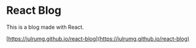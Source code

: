 # React Blog

This is a blog made with React.

[https://julrumg.github.io/react-blog](https://julrumg.github.io/react-blog)
